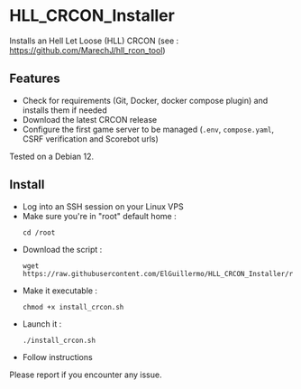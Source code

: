 # HLL_CRCON_Installer
Installs an Hell Let Loose (HLL) CRCON (see : https://github.com/MarechJ/hll_rcon_tool)

## Features
- Check for requirements (Git, Docker, docker compose plugin) and installs them if needed
- Download the latest CRCON release
- Configure the first game server to be managed (`.env`, `compose.yaml`, CSRF verification and Scorebot urls)

Tested on a Debian 12.

## Install

- Log into an SSH session on your Linux VPS  
- Make sure you're in "root" default home :  
  ```shell
  cd /root
  ```  
- Download the script :  
  ```shell
  wget https://raw.githubusercontent.com/ElGuillermo/HLL_CRCON_Installer/refs/heads/main/install_crcon.sh
  ```  
- Make it executable :
  ```shell
  chmod +x install_crcon.sh
  ```
- Launch it :
  ```shell
  ./install_crcon.sh
  ```
- Follow instructions

Please report if you encounter any issue.
